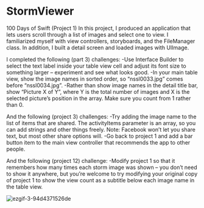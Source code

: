 # StormViewer
100 Days of Swift (Project 1) In this project, I produced an application that lets users scroll through a list of images and select one to view. 
I familiarized myself with view controllers, storyboards, and the FileManager class. In addition, I built a detail screen and loaded images with UIImage. 

I completed the following (part 3) challenges:
-Use Interface Builder to select the text label inside your table view cell and adjust its font size to 
something larger – experiment and see what looks good. 
-In your main table view, show the image names in sorted order, so “nssl0033.jpg” comes before 
“nssl0034.jpg”. 
-Rather than show image names in the detail title bar, show “Picture X of Y”, where Y is the total number of images and X is the selected 
picture’s position in the array. Make sure you count from 1 rather than 0.

And the following (project 3) challenges:
-Try adding the image name to the list of items that are shared. The activityItems parameter is an array, so you can add strings and other things freely. Note: Facebook won’t let you share text, but most other share options will.
-Go back to project 1 and add a bar button item to the main view controller that recommends the app to other people.

And the following (project 12) challenge:
-Modify project 1 so that it remembers how many times each storm image was shown – you don’t need to show it anywhere, but you’re welcome to try modifying your original copy of project 1 to show the view count as a subtitle below each image name in the table view.

![ezgif-3-94d4371526de](https://user-images.githubusercontent.com/42749527/99893054-a5c02580-2c49-11eb-8151-4327169ff6d5.gif)
